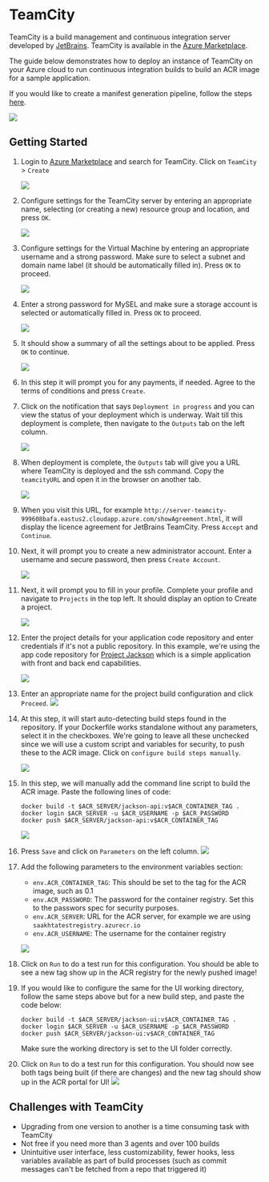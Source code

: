 # TeamCity

TeamCity is a build management and continuous integration server developed by [JetBrains](https://www.jetbrains.com/teamcity/). TeamCity is available in the [Azure Marketplace](https://azuremarketplace.microsoft.com/en-en/marketplace/apps/jetbrains.teamcity?tab=Overview). 

The guide below demonstrates how to deploy an instance of TeamCity on your Azure cloud to run continuous integration builds to build an ACR image for a sample application. 

If you would like to create a manifest generation pipeline, follow the steps [here](./ManifestGeneration.md).

![](./images/acr-diagram.png)

## Getting Started

1. Login to [Azure Marketplace](https://ms.portal.azure.com/#blade/Microsoft_Azure_Marketplace/GalleryFeaturedMenuItemBlade/selectedMenuItemId/home) and search for TeamCity. 
Click on `TeamCity` > `Create`

    ![](./images/search_marketplace.png)

2. Configure settings for the TeamCity server by entering an appropriate name, selecting (or creating a new) resource group and location, and press `OK`.

    ![](./images/configure_basic_settings.png)

3. Configure settings for the Virtual Machine by entering an appropriate username and a strong password. Make sure to select a subnet and domain name label (it should be automatically filled in). Press `OK` to proceed.

    ![](./images/virtual_machine_settings.png)

4. Enter a strong password for MySEL and make sure a storage account is selected or automatically filled in. Press `OK` to proceed. 

    ![](./images/mysql_settings.png)

5. It should show a summary of all the settings about to be applied. Press `OK` to continue. 

    ![](./images/summary.png)

6. In this step it will prompt you for any payments, if needed. Agree to the terms of conditions and press `Create`. 

7. Click on the notification that says `Deployment in progress` and you can view the status of your deployment which is underway. Wait till this deployment is complete, then navigate to the `Outputs` tab on the left column. 

    ![](./images/deployment_inprogress.png)

8. When deployment is complete, the `Outputs` tab will give you a URL where TeamCity is deployed and the ssh command. Copy the `teamcityURL` and open it in the browser on another tab. 

    ![](./images/output_available.png)

9. When you visit this URL, for example `http://server-teamcity-999608bafa.eastus2.cloudapp.azure.com/showAgreement.html`, it will display the licence agreement for JetBrains TeamCity. Press `Accept` and `Continue`. 
10. Next, it will prompt you to create a new administrator account. Enter a username and secure password, then press `Create Account`. 

    ![](./images/create_admin_account.png)

11. Next, it will prompt you to fill in your profile. Complete your profile and navigate to `Projects` in the top left. It should display an option to Create a project. 

    ![](./images/create_project.png)

12. Enter the project details for your application code repository and enter credentials if it's not a public repository. In this example, we're using the app code repository for [Project Jackson](https://github.com/catalystcode/containers-rest-cosmos-appservice-java) which is a simple application with front and back end capabilities. 

    ![](./images/create_project_app_code.png)

13. Enter an appropriate name for the project build configuration and click `Proceed`. 
    ![](./images/create_project_from_catalyst_code.png)

14. At this step, it will start auto-detecting build steps found in the repository. If your Dockerfile works standalone without any parameters, select it in the checkboxes. We're going to leave all these unchecked since we will use a custom script and variables for security, to push these to the ACR image. Click on `configure build steps manually`.

    ![](./images/use_none.png)

15. In this step, we will manually add the command line script to build the ACR image. Paste the following lines of code:

    ```
    docker build -t $ACR_SERVER/jackson-api:v$ACR_CONTAINER_TAG .
    docker login $ACR_SERVER -u $ACR_USERNAME -p $ACR_PASSWORD
    docker push $ACR_SERVER/jackson-api:v$ACR_CONTAINER_TAG
    ```

    ![](./images/docker_api_create_configs.png)

16. Press `Save` and click on `Parameters` on the left column. 
    ![](./images/parameters_find.png)

17. Add the following parameters to the environment variables section:
    - `env.ACR_CONTAINER_TAG`: This should be set to the tag for the ACR image, such as 0.1
    - `env.ACR_PASSWORD`: The password for the container registry. Set this to the passwors spec for security purposes.
    - `env.ACR_SERVER`: URL for the ACR server, for example we are using `saakhtatestregistry.azurecr.io`
    - `env.ACR_USERNAME`: The username for the container registry

    ![](./images/env_variables_acr.png)

18. Click on `Run` to do a test run for this configuration. You should be able to see a new tag show up in the ACR registry for the newly pushed image! 
19. If you would like to configure the same for the UI working directory, follow the same steps above but for a new build step, and paste the code below:

    ```
    docker build -t $ACR_SERVER/jackson-ui:v$ACR_CONTAINER_TAG .
    docker login $ACR_SERVER -u $ACR_USERNAME -p $ACR_PASSWORD
    docker push $ACR_SERVER/jackson-ui:v$ACR_CONTAINER_TAG
    ```

    Make sure the working directory is set to the UI folder correctly. 

20. Click on `Run` to do a test run for this configuration. You should now see both tags being built (if there are changes) and the new tag should show up in the ACR portal for UI! 
    ![](./images/acr_published_done.png)


## Challenges with TeamCity

- Upgrading from one version to another is a time consuming task with TeamCity 
- Not free if you need more than 3 agents and over 100 builds
- Unintuitive user interface, less customizability, fewer hooks, less variables available as part of build processes (such as commit messages can't be fetched from a repo that triggered it)






